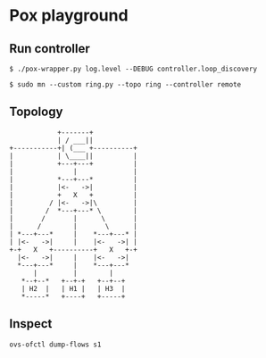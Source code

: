 # Pox playground

## Run controller
`$ ./pox-wrapper.py log.level --DEBUG controller.loop_discovery`

`$ sudo mn --custom ring.py --topo ring --controller remote`

## Topology
```
            +-------+
            | / ___||
+-----------+| (___ +----------+
|           | \____||          |
|           +---+---+          |
|               |              |
|           *---+---*          |
|           |<-   ->|          |
|           +   X   +          |
|         / |<-   ->|\         |
|        /  *---+---* \        |
|       /       |      \       |
|      /        |       \      |
| *---+---*     |    *---+---* |
| |<-   ->|     |    |<-   ->| |
+-+   X   +----------+   X   +-+
  |<-   ->|     |    |<-   ->|  
  *---+---*     |    *---+---*  
      |         |        |      
   *--+--*   +--+-+   +--+--+   
   | H2  |   | H1 |   | H3  |   
   *-----*   +----+   +-----+   
```

## Inspect
`ovs-ofctl dump-flows s1`
